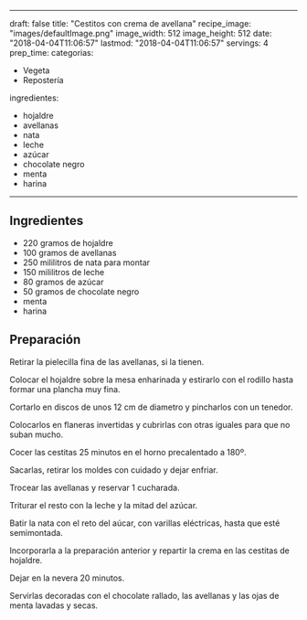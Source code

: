 
---
draft: false
title: "Cestitos con crema de avellana"
recipe_image: "images/defaultImage.png"
image_width: 512
image_height: 512
date: "2018-04-04T11:06:57"
lastmod: "2018-04-04T11:06:57"
servings: 4
prep_time: 
categorias:
  - Vegeta
  - Repostería

ingredientes:
  - hojaldre
  - avellanas
  - nata
  - leche
  - azúcar
  - chocolate negro
  - menta
  - harina
---

## Ingredientes
- 220 gramos de hojaldre
- 100 gramos de avellanas
- 250 mililitros de nata para montar
- 150 mililitros de leche
- 80 gramos de azúcar
- 50 gramos de chocolate negro
- menta
- harina

## Preparación
Retirar la pielecilla fina de las avellanas, si la tienen.

Colocar el hojaldre sobre la mesa enharinada y estirarlo con el rodillo hasta formar una plancha muy fina.

Cortarlo en discos de unos 12 cm de diametro y pincharlos con un tenedor.

Colocarlos en flaneras invertidas y cubrirlas con otras iguales para que no suban mucho.

Cocer las cestitas 25 minutos en el horno precalentado a 180º.

Sacarlas, retirar los moldes con cuidado y dejar enfriar.

Trocear las avellanas y reservar 1 cucharada.

Triturar el resto con la leche y la mitad del azúcar.

Batir la nata con el reto del aúcar, con varillas eléctricas, hasta que esté semimontada.

Incorporarla a la preparación anterior y repartir la crema en las cestitas de hojaldre.

Dejar en la nevera 20 minutos.

Servirlas decoradas con el chocolate rallado, las avellanas y las ojas de menta lavadas y secas.


